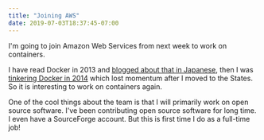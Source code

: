 ```yaml
---
title: "Joining AWS"
date: 2019-07-03T18:37:45-07:00
---
```

I'm going to join Amazon Web Services from next week to work on containers.

I have read Docker in 2013 and [blogged about that in Japanese](http://2013.8-p.info/japanese/06-22-docker.html), then I was [tinkering Docker in 2014](https://github.com/moby/moby/commits?author=kzys) which lost momentum after I moved to the States. So it is interesting to work on containers again.

One of the cool things about the team is that I will primarily work on open source software. I've been contributing open source software for long time. I even have a SourceForge account. But this is first time I do as a full-time job!

